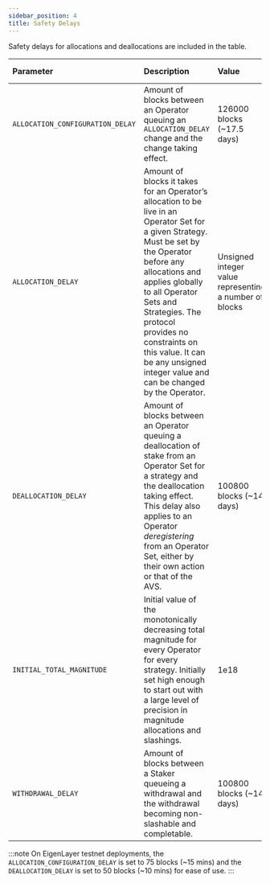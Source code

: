 ```yaml
---
sidebar_position: 4
title: Safety Delays
---
```


Safety delays for allocations and deallocations are included in the table.

| Parameter | Description                                                                                                                                                                                                                                                                                                                                           | Value | Setter & Configuration |
| :---- |:------------------------------------------------------------------------------------------------------------------------------------------------------------------------------------------------------------------------------------------------------------------------------------------------------------------------------------------------------| :---- | :---- |
| `ALLOCATION_CONFIGURATION_DELAY` | Amount of blocks between an Operator queuing an `ALLOCATION_DELAY` change and the change taking effect.                                                                                                                                                                                                                                               | 126000 blocks (~17.5 days) | Core Protocol: Set via governance |
| `ALLOCATION_DELAY` | Amount of blocks it takes for an Operator’s allocation to be live in an Operator Set for a given Strategy. Must be set by the Operator before any allocations and applies globally to all Operator Sets and Strategies.  The protocol provides no constraints on this value. It can be any unsigned integer value and can be changed by the Operator. | Unsigned integer value representing a number of blocks  | Operator: Set via `AllocationManager` Must be set in order to allocate |
| `DEALLOCATION_DELAY` | Amount of blocks between an Operator queuing a deallocation of stake from an Operator Set for a strategy and the deallocation taking effect. This delay also applies to an Operator *deregistering* from an Operator Set, either by their own action or that of the AVS.                                                                              | 100800 blocks (~14 days) | Core Protocol: Set via governance |
| `INITIAL_TOTAL_MAGNITUDE` | Initial value of the monotonically decreasing total magnitude for every Operator for every strategy. Initially set high enough to start out with a large level of precision in magnitude allocations and slashings.                                                                                                                                   | 1e18 | Core Protocol: Constant, unlikely to change |
| `WITHDRAWAL_DELAY` | Amount of blocks between a Staker queueing a withdrawal and the withdrawal becoming non-slashable and completable.                                                                                                                                                                                                                                    | 100800 blocks (~14 days) | Core Protocol: Set via governance |

:::note On EigenLayer testnet deployments, the `ALLOCATION_CONFIGURATION_DELAY` is set to 75 blocks (~15 mins) and the `DEALLOCATION_DELAY` is set to 50 blocks (~10 mins) for ease of use. :::
